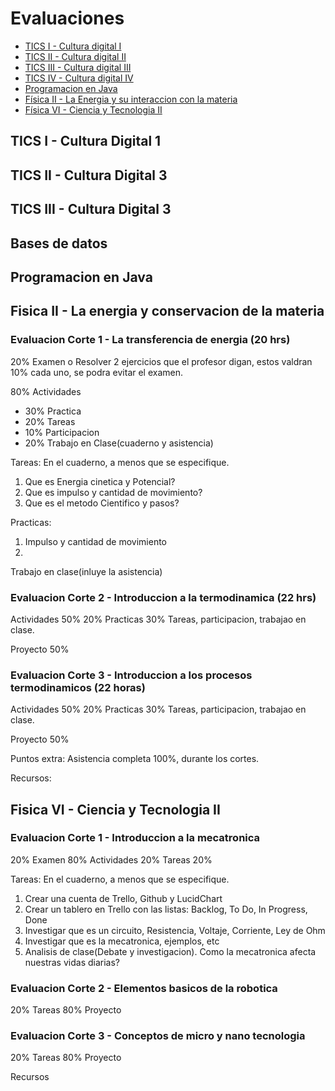 # Evaluaciones
- [TICS I - Cultura digital I](#tics-I)
- [TICS II - Cultura digital II](#tics-II)
- [TICS III - Cultura digital III](#tics-III)
- [TICS IV - Cultura digital IV](#tics-IV)
- [Programacion en Java](#programacion-java)
- [Física II - La Energia y su interaccion con la materia](#fisica-II)
- [Física VI - Ciencia y Tecnologia II](#fisica-VI)

<a name="tics-I"></a>
## TICS I - Cultura Digital 1
<a name="tics-II"></a>
## TICS II - Cultura Digital 3
<a name="tics-III"></a>
## TICS III - Cultura Digital 3
<a name="tics-IV"></a>
## Bases de datos
<a name="programacion-java"></a>
## Programacion en Java 

<a name="fisica-II"></a>
## Fisica II - La energia y conservacion de la materia

### Evaluacion Corte 1 - La transferencia de energia (20 hrs)
 20% Examen o Resolver 2 ejercicios que el profesor digan, estos valdran 10% cada uno, se podra evitar el examen.
 
 80% Actividades
   - 30% Practica
   - 20% Tareas
   - 10% Participacion
   - 20% Trabajo en Clase(cuaderno y asistencia)

Tareas: En el cuaderno, a menos que se especifique.
1. Que es Energia cinetica y Potencial?
2. Que es impulso y cantidad de movimiento?
3. Que es el metodo Cientifico y pasos?

Practicas:
1. Impulso y cantidad de movimiento
2. 

Trabajo en clase(inluye la asistencia)

### Evaluacion Corte 2 - Introduccion a la termodinamica (22 hrs)

Actividades 50%
  20% Practicas
  30% Tareas, participacion, trabajao en clase.

Proyecto 50%

### Evaluacion Corte 3 - Introduccion a los procesos termodinamicos (22 horas)
Actividades 50% 
  20% Practicas
  30% Tareas, participacion, trabajao en clase.

Proyecto 50%

Puntos extra: Asistencia completa 100%, durante los cortes. 

Recursos:


<a name="fisica-VI"></a>
## Fisica VI - Ciencia y Tecnologia II

### Evaluacion Corte 1 - Introduccion a la mecatronica
  20% Examen
  80% Actividades
    20% Tareas
    20% 

Tareas: En el cuaderno, a menos que se especifique.
1. Crear una cuenta de Trello, Github y LucidChart
2. Crear un tablero en Trello con las listas: Backlog, To Do, In Progress, Done
3. Investigar que es un circuito, Resistencia, Voltaje, Corriente, Ley de Ohm
4. Investigar que es la mecatronica, ejemplos, etc
5. Analisis de clase(Debate y investigacion). Como la mecatronica afecta nuestras vidas diarias?

### Evaluacion Corte 2 - Elementos basicos de la robotica
  20% Tareas
  80% Proyecto
  
### Evaluacion Corte 3 - Conceptos de micro y nano tecnologia
  20% Tareas
  80% Proyecto
  
Recursos
